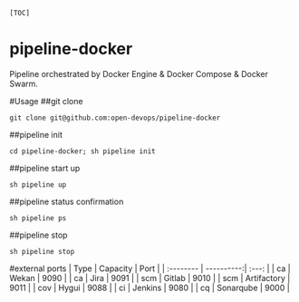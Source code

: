 `[TOC]`
# pipeline-docker
Pipeline orchestrated by Docker Engine &amp; Docker Compose &amp; Docker Swarm.

#Usage
##git clone
```
git clone git@github.com:open-devops/pipeline-docker
```

##pipeline init
```
cd pipeline-docker; sh pipeline init
```

##pipeline start up
```
sh pipeline up
```

##pipeline status confirmation
```
sh pipeline ps
```

##pipeline stop 
```
sh pipeline stop
```

#external ports
| Type      | Capacity | Port  |
| :-------- | ----------:| :---: |
| ca        | Wekan      |  9090 |
| ca        | Jira      |  9091 |
| scm        | Gitlab      |  9010 |
| scm        | Artifactory      |  9011 |
| cov        | Hygui      |  9088 |
| ci        | Jenkins      |  9080 |
| cq        | Sonarqube      |  9000 |
